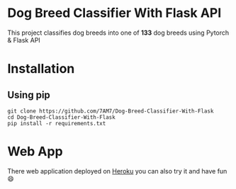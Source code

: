 # Dog Breed Classifier With Flask API
This project classifies dog breeds into one of **133** dog breeds using Pytorch & Flask API


# Installation
## Using pip
```
git clone https://github.com/7AM7/Dog-Breed-Classifier-With-Flask
cd Dog-Breed-Classifier-With-Flask
pip install -r requirements.txt
```

# Web App
There web application deployed on [Heroku](https://dog-classification.herokuapp.com/) you can also try it and have fun :smile:

